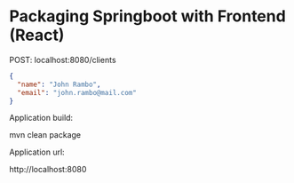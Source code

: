 # Packaging Springboot with Frontend (React)

POST: localhost:8080/clients
```json
{
  "name": "John Rambo", 
  "email": "john.rambo@mail.com"
}
```

Application build:

mvn clean package

Application url: 

http://localhost:8080